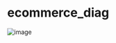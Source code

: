 # ecommerce_diag
![image](https://github.com/Juliocesaru/ecommerce_diag/assets/168040425/d64c47bf-621f-49da-8a8b-1f8e28f343a9)
